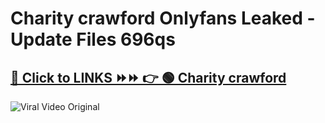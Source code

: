 
 # Charity crawford Onlyfans Leaked - Update Files 696qs

## <h2><a href="https://clipsfans.com/Charity_crawford&ref=git">🔗 Click to LINKS ⏩⏩ 👉 🟢 Charity crawford </a></h2>

<a href="https://clipsfans.com/Charity_crawford&ref=git" rel="nofollow" data-target="animated-image.originalLink"><img src="https://i.ibb.co.com/xMMVF88/686577567.gif" alt="Viral Video Original" style="max-width: 100%; display: inline-block;" data-target="animated-image.originalImage"></a>

